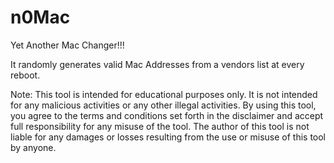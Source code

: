 # n0Mac
Yet Another Mac Changer!!!

It randomly generates valid Mac Addresses from a vendors list at every reboot.

Note: This tool is intended for educational purposes only. It is not intended for any malicious activities or any other illegal activities. By using this tool, you agree to the terms and conditions set forth in the disclaimer and accept full responsibility for any misuse of the tool. The author of this tool is not liable for any damages or losses resulting from the use or misuse of this tool by anyone.
